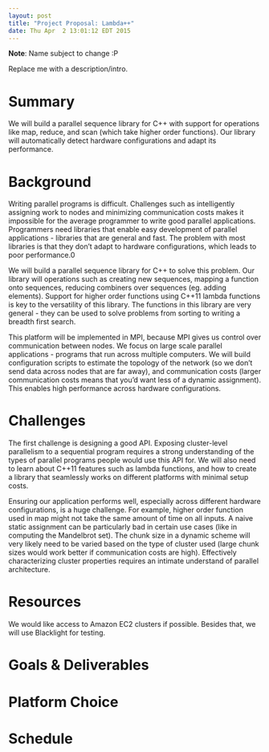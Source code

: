 ```yaml
---
layout: post
title: "Project Proposal: Lambda++"
date: Thu Apr  2 13:01:12 EDT 2015
---
```


__Note__: Name subject to change :P

Replace me with a description/intro.

# Summary

We will build a parallel sequence library for C++ with support for operations like map, reduce, and scan (which take higher order functions). Our library will automatically detect hardware configurations and adapt its performance.


# Background

Writing parallel programs is difficult. Challenges such as intelligently assigning work to nodes and minimizing communication costs makes it impossible for the average programmer to write good parallel applications.  Programmers need libraries that enable easy development of parallel applications - libraries that are general and fast. The problem with most libraries is that they don’t adapt to hardware configurations, which leads to poor performance.0

We will build a parallel sequence library for C++ to solve this problem. Our library will operations such as creating new sequences, mapping a function onto sequences, reducing combiners over sequences (eg. adding elements). Support for higher order functions using C++11 lambda functions is key to the versatility of this library. The functions in this library are very general - they can be used to solve problems from sorting to writing a breadth first search.

This platform will be implemented in MPI, because MPI gives us control over communication between nodes. We focus on large scale parallel applications - programs that run across multiple computers. We will build configuration scripts to estimate the topology of the network (so we don’t send data across nodes that are far away), and communication costs (larger communication costs means that you’d want less of a dynamic assignment). This enables high performance across hardware configurations.


# Challenges

The first challenge is designing a good API. Exposing cluster-level parallelism to a sequential program requires a strong understanding of the types of parallel programs people would use this API for. We will also need to learn about C++11 features such as lambda functions, and how to create a library that seamlessly works on different platforms with minimal setup costs.

Ensuring our application performs well, especially across different hardware configurations, is a huge challenge. For example, higher order function used in map might not take the same amount of time on all inputs. A naive static assignment can be particularly bad in certain use cases (like in computing the Mandelbrot set). The chunk size in a dynamic scheme will very likely need to be varied based on the type of cluster used (large chunk sizes would work better if communication costs are high). Effectively characterizing cluster properties requires an intimate understand of parallel architecture.


# Resources

We would like access to Amazon EC2 clusters if possible. Besides that, we will use Blacklight for testing.


# Goals & Deliverables




# Platform Choice




# Schedule

